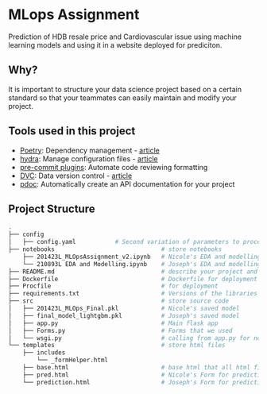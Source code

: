 
# MLops Assignment

Prediction of HDB resale price and Cardiovascular issue using machine learning models and using it in a website deployed for prediciton.
## Why?
It is important to structure your data science project based on a certain standard so that your teammates can easily maintain and modify your project.

## Tools used in this project
* [Poetry](https://towardsdatascience.com/how-to-effortlessly-publish-your-python-package-to-pypi-using-poetry-44b305362f9f): Dependency management - [article](https://mathdatasimplified.com/2023/06/12/poetry-a-better-way-to-manage-python-dependencies/)
* [hydra](https://hydra.cc/): Manage configuration files - [article](https://mathdatasimplified.com/2023/05/25/stop-hard-coding-in-a-data-science-project-use-configuration-files-instead/)
* [pre-commit plugins](https://pre-commit.com/): Automate code reviewing formatting
* [DVC](https://dvc.org/): Data version control - [article](https://mathdatasimplified.com/2023/02/20/introduction-to-dvc-data-version-control-tool-for-machine-learning-projects-2/)
* [pdoc](https://github.com/pdoc3/pdoc): Automatically create an API documentation for your project

## Project Structure
```bash
.
├── config                      
│   ├── config.yaml           # Second variation of parameters to process data                    
├── notebooks                              # store notebooks
    ├── 201423L_MLOpsAssignment_v2.ipynb   # Nicole's EDA and modelling
    └── 210893L EDA and Modelling.ipynb    # Joseph's EDA and modelling
├── README.md                              # describe your project and File structure
├── Dockerfile                             # Dockerfile for deployment
├── Procfile                               # for deployment
├── requirements.txt                       # Versions of the libraries that we used
├── src                                    # store source code
│   ├── 201423L_MLOps_Final.pkl            # Nicole's saved model
│   ├── final_model_lightgbm.pkl           # Joseph's saved model
│   ├── app.py                             # Main flask app
│   ├── Forms.py                           # Forms that we used
│   └── wsgi.py                            # calling from app.py for no hard coding
└── templates                              # store html files
    ├── includes
        └── _formHelper.html               
    ├── base.html                          # base html that all html files uses
    ├── pred.html                          # Nicole's Form for prediction
    └── prediction.html                    # Joseph's Form for prediction
```



